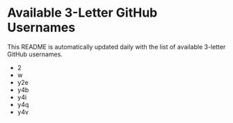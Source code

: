 # Available 3-Letter GitHub Usernames

This README is automatically updated daily with the list of available 3-letter GitHub usernames.

- 2
- w
- y2e
- y4b
- y4i
- y4q
- y4v
